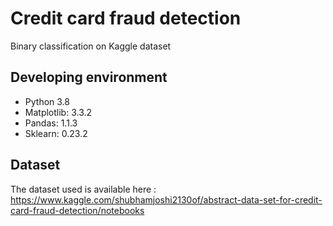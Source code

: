 # Credit card fraud detection
Binary classification on Kaggle dataset
## Developing environment
* Python 3.8
* Matplotlib: 3.3.2
* Pandas: 1.1.3
* Sklearn: 0.23.2
## Dataset
The dataset used is available here : https://www.kaggle.com/shubhamjoshi2130of/abstract-data-set-for-credit-card-fraud-detection/notebooks
